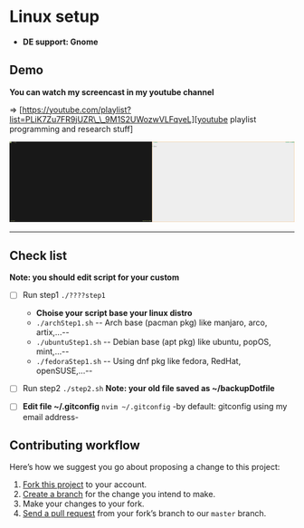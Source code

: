 # Linux setup

- **DE support: Gnome**

## Demo

**You can watch my screencast in my youtube channel**

=> [https://youtube.com/playlist?list=PLiK7Zu7FR9jUZR\_\_9M1S2UWozwVLFqveL][youtube playlist programming and research stuff]

[youtube playlist programming and research stuff]: https://youtube.com/playlist?list=PLiK7Zu7FR9jUZR__9M1S2UWozwVLFqveL

<img src="./img/dotfiles.gif" width="50%" height="50%"><img src="./img/light.gif" width="50%" height="50%">

---

## Check list

**Note: you should edit script for your custom**

- [ ] Run step1 `./????step1`

  - **Choise your script base your linux distro**
  - `./archStep1.sh` -- Arch base (pacman pkg) like manjaro, arco, artix,...--
  - `./ubuntuStep1.sh` -- Debian base (apt pkg) like ubuntu, popOS, mint,...--
  - `./fedoraStep1.sh` -- Using dnf pkg like fedora, RedHat, openSUSE,...--

- [ ] Run step2 `./step2.sh`
      **Note: your old file saved as ~/backupDotfile**

- [ ] **Edit file ~/.gitconfig** `nvim ~/.gitconfig` -by default: gitconfig using my email address-

## Contributing workflow

Here’s how we suggest you go about proposing a change to this project:

1. [Fork this project][fork] to your account.
2. [Create a branch][branch] for the change you intend to make.
3. Make your changes to your fork.
4. [Send a pull request][pr] from your fork’s branch to our `master` branch.

[fork]: https://help.github.com/articles/fork-a-repo/
[branch]: https://help.github.com/articles/creating-and-deleting-branches-within-your-repository
[pr]: https://help.github.com/articles/using-pull-requests/
